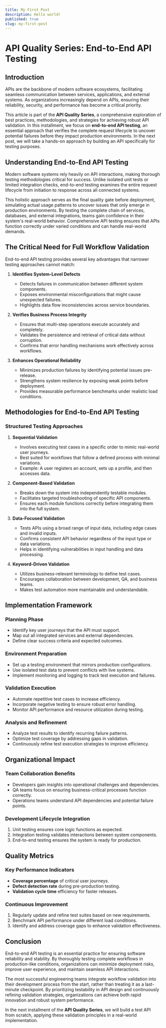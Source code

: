 ```yaml
---
title: My First Post
description: Hello world!
published: true
slug: my-first-post
---
```

# **API Quality Series: End-to-End API Testing**

## **Introduction**

APIs are the backbone of modern software ecosystems, facilitating seamless communication between services, applications, and external systems. As organizations increasingly depend on APIs, ensuring their reliability, security, and performance has become a critical priority.

This article is part of the **API Quality Series**, a comprehensive exploration of best practices, methodologies, and strategies for achieving robust API validation. In this installment, we focus on **end-to-end API testing**, an essential approach that verifies the complete request lifecycle to uncover potential failures before they impact production environments. In the next post, we will take a hands-on approach by building an API specifically for testing purposes.

## **Understanding End-to-End API Testing**

Modern software systems rely heavily on API interactions, making thorough testing methodologies critical for success. Unlike isolated unit tests or limited integration checks, end-to-end testing examines the entire request lifecycle from initiation to response across all connected systems.

This holistic approach serves as the final quality gate before deployment, simulating actual usage patterns to uncover issues that only emerge in production environments. By testing the complete chain of services, databases, and external integrations, teams gain confidence in their system's real-world behavior. Comprehensive API testing ensures that APIs function correctly under varied conditions and can handle real-world demands.

## **The Critical Need for Full Workflow Validation**

End-to-end API testing provides several key advantages that narrower testing approaches cannot match:

1. **Identifies System-Level Defects**  
   - Detects failures in communication between different system components.  
   - Exposes environmental misconfigurations that might cause unexpected failures.  
   - Highlights data flow inconsistencies across service boundaries.  

2. **Verifies Business Process Integrity**  
   - Ensures that multi-step operations execute accurately and completely.  
   - Validates the persistence and retrieval of critical data without corruption.  
   - Confirms that error handling mechanisms work effectively across workflows.  

3. **Enhances Operational Reliability**  
   - Minimizes production failures by identifying potential issues pre-release.  
   - Strengthens system resilience by exposing weak points before deployment.  
   - Provides measurable performance benchmarks under realistic load conditions.  

## **Methodologies for End-to-End API Testing**

### **Structured Testing Approaches**

1. **Sequential Validation**  
   - Involves executing test cases in a specific order to mimic real-world user journeys.  
   - Best suited for workflows that follow a defined process with minimal variations.  
   - Example: A user registers an account, sets up a profile, and then accesses data.  

2. **Component-Based Validation**  
   - Breaks down the system into independently testable modules.  
   - Facilitates targeted troubleshooting of specific API components.  
   - Ensures each module functions correctly before integrating them into the full system.  

3. **Data-Focused Validation**  
   - Tests APIs using a broad range of input data, including edge cases and invalid inputs.  
   - Confirms consistent API behavior regardless of the input type or data variations.  
   - Helps in identifying vulnerabilities in input handling and data processing.  

4. **Keyword-Driven Validation**  
   - Utilizes business-relevant terminology to define test cases.  
   - Encourages collaboration between development, QA, and business teams.  
   - Makes test automation more maintainable and understandable.  

## **Implementation Framework**

### **Planning Phase**
- Identify key user journeys that the API must support.  
- Map out all integrated services and external dependencies.  
- Define clear success criteria and expected outcomes.  

### **Environment Preparation**
- Set up a testing environment that mirrors production configurations.  
- Use isolated test data to prevent conflicts with live systems.  
- Implement monitoring and logging to track test execution and failures.  

### **Validation Execution**
- Automate repetitive test cases to increase efficiency.  
- Incorporate negative testing to ensure robust error handling.  
- Monitor API performance and resource utilization during testing.  

### **Analysis and Refinement**
- Analyze test results to identify recurring failure patterns.  
- Optimize test coverage by addressing gaps in validation.  
- Continuously refine test execution strategies to improve efficiency.  

## **Organizational Impact**

### **Team Collaboration Benefits**
- Developers gain insights into operational challenges and dependencies.  
- QA teams focus on ensuring business-critical processes function correctly.  
- Operations teams understand API dependencies and potential failure points.  

### **Development Lifecycle Integration**
1. Unit testing ensures core logic functions as expected.  
2. Integration testing validates interactions between system components.  
3. End-to-end testing ensures the system is ready for production.  

## **Quality Metrics**

### **Key Performance Indicators**
- **Coverage percentage** of critical user journeys.  
- **Defect detection rate** during pre-production testing.  
- **Validation cycle time** efficiency for faster releases.  

### **Continuous Improvement**
1. Regularly update and refine test suites based on new requirements.  
2. Benchmark API performance under different load conditions.  
3. Identify and address coverage gaps to enhance validation effectiveness.  

## **Conclusion**

End-to-end API testing is an essential practice for ensuring software reliability and stability. By thoroughly testing complete workflows in production-like conditions, organizations can minimize deployment risks, improve user experience, and maintain seamless API interactions. 

The most successful engineering teams integrate workflow validation into their development process from the start, rather than treating it as a last-minute checkpoint. By prioritizing testability in API design and continuously refining validation strategies, organizations can achieve both rapid innovation and robust system performance.

In the next installment of the **API Quality Series**, we will build a test API from scratch, applying these validation principles in a real-world implementation.

